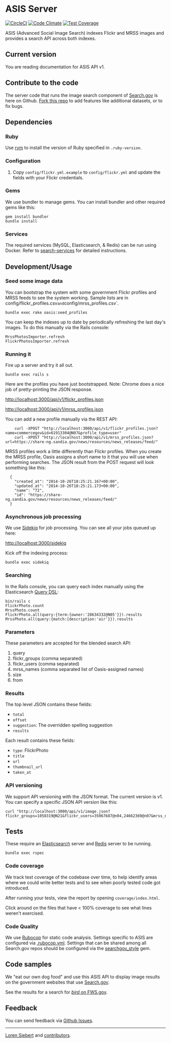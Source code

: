 ASIS Server
==============

[![CircleCI](https://circleci.com/gh/GSA/asis.svg?style=shield)](https://circleci.com/gh/GSA/asis)
[![Code Climate](https://codeclimate.com/github/GSA/asis/badges/gpa.svg)](https://codeclimate.com/github/GSA/asis)
[![Test Coverage](https://codeclimate.com/github/GSA/asis/badges/coverage.svg)](https://codeclimate.com/github/GSA/asis)

ASIS (Advanced Social Image Search) indexes Flickr and MRSS images and provides a search API across both indexes.

## Current version

You are reading documentation for ASIS API v1.

## Contribute to the code

The server code that runs the image search component of [Search.gov](https://search.gov/) is here on Github.
[Fork this repo](https://github.com/GSA/oasis/fork) to add features like additional datasets, or to fix bugs.

## Dependencies

### Ruby

Use [rvm](https://rvm.io/) to install the version of Ruby specified in `.ruby-version`.

### Configuration

 1. Copy `config/flickr.yml.example` to `config/flickr.yml` and update the fields with your Flickr credentials.

### Gems

We use bundler to manage gems. You can install bundler and other required gems like this:

    gem install bundler
    bundle install

### Services

The required services (MySQL, Elasticsearch, & Redis) can be run using Docker. Refer to [search-services](https://github.com/GSA/search-services) for detailed instructions.

## Development/Usage

### Seed some image data

You can bootstrap the system with some government Flickr profiles and MRSS feeds to see the system working.
Sample lists are in config/flickr_profiles.csv` and `config/mrss_profiles.csv`.

    bundle exec rake oasis:seed_profiles

You can keep the indexes up to date by periodically refreshing the last day's images. To do this manually via the Rails console:

    MrssPhotosImporter.refresh
    FlickrPhotosImporter.refresh

### Running it

Fire up a server and try it all out.

    bundle exec rails s

Here are the profiles you have just bootstrapped. Note: Chrome does a nice job of pretty-printing the JSON response.

<http://localhost:3000/api/v1/flickr_profiles.json>

<http://localhost:3000/api/v1/mrss_profiles.json>

You can add a new profile manually via the REST API:

        curl -XPOST "http://localhost:3000/api/v1/flickr_profiles.json?name=commercegov&id=61913304@N07&profile_type=user"
        curl -XPOST "http://localhost:3000/api/v1/mrss_profiles.json?url=https://share-ng.sandia.gov/news/resources/news_releases/feed/"

MRSS profiles work a little differently than Flickr profiles. When you create the MRSS profile, Oasis assigns a
short name to it that you will use when performing searches. The JSON result from the POST request will look something like this:

      {
        "created_at": "2014-10-26T18:25:21.167+00:00",
        "updated_at": "2014-10-26T18:25:21.173+00:00",
        "name": "72",
        "id": "https://share-ng.sandia.gov/news/resources/news_releases/feed/"
      }

### Asynchronous job processing

We use [Sidekiq](http://sidekiq.org) for job processing. You can see all your jobs queued up here:

<http://localhost:3000/sidekiq>

Kick off the indexing process:

    bundle exec sidekiq

### Searching

In the Rails console, you can query each index manually using the Elasticsearch [Query DSL](http://www.elasticsearch.org/guide/en/elasticsearch/reference/current/query-dsl.html):

    bin/rails c
    FlickrPhoto.count
    MrssPhoto.count
    FlickrPhoto.all(query:{term:{owner:'28634332@N05'}}).results
    MrssPhoto.all(query:{match:{description:'air'}}).results

### Parameters

These parameters are accepted for the blended search API:

1. query
2. flickr_groups (comma separated)
2. flickr_users (comma separated)
2. mrss_names (comma separated list of Oasis-assigned names)
4. size
5. from

### Results

The top level JSON contains these fields:

* `total`
* `offset`
* `suggestion`: The overridden spelling suggestion
* `results`

Each result contains these fields:

* `type`: FlickrPhoto
* `title`
* `url`
* `thumbnail_url`
* `taken_at`

### API versioning

We support API versioning with the JSON format. The current version is v1. You can specify a specific JSON API version like this:

    curl "http://localhost:3000/api/v1/image.json?flickr_groups=1058319@N21&flickr_users=35067687@n04,24662369@n07&mrss_names=72,73&query=earth"

## Tests

These require an [Elasticsearch](http://www.elasticsearch.org/) server and [Redis](http://redis.io) server to be running.

    bundle exec rspec

### Code coverage

We track test coverage of the codebase over time, to help identify areas where we could write better tests and to see when poorly tested code got introduced.

After running your tests, view the report by opening `coverage/index.html`.

Click around on the files that have < 100% coverage to see what lines weren't exercised.

### Code Quality

We use [Rubocop](https://rubocop.org/) for static code analysis. Settings specific to ASIS are configured via [.rubocop.yml](.rubocop.yml). Settings that can be shared among all Search.gov repos should be configured via the [searchgov_style](https://github.com/GSA/searchgov_style) gem.

## Code samples

We "eat our own dog food" and use this ASIS API to display image results on the government websites that use [Search.gov](https://search.gov/).

See the results for a search for [*bird* on FWS.gov](https://search.usa.gov/search/images?affiliate=fws.gov&query=bird).

Feedback
--------

You can send feedback via [Github Issues](https://github.com/GSA/oasis/issues).

-----

[Loren Siebert](https://github.com/loren) and [contributors](http://github.com/GSA/oasis/contributors).
